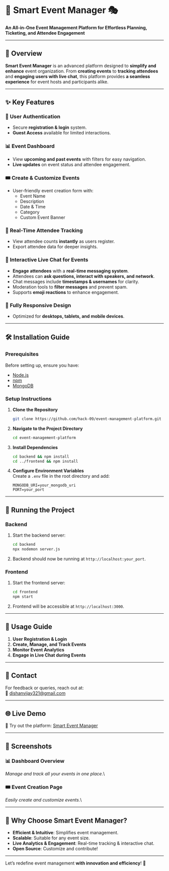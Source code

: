 # 🚀 **Smart Event Manager** 🎭

**An All-in-One Event Management Platform for Effortless Planning, Ticketing, and Attendee Engagement**

---

## 🌟 **Overview**

**Smart Event Manager** is an advanced platform designed to **simplify and enhance** event organization. From **creating events** to **tracking attendees** and **engaging users with live chat**, this platform provides **a seamless experience** for event hosts and participants alike.

---

## ✨ **Key Features**

### 🔑 **User Authentication**

- Secure **registration & login** system.
- **Guest Access** available for limited interactions.

### 📊 **Event Dashboard**

- View **upcoming and past events** with filters for easy navigation.
- **Live updates** on event status and attendee engagement.

### 🎟️ **Create & Customize Events**

- User-friendly event creation form with:
  - Event Name
  - Description
  - Date & Time
  - Category
  - Custom Event Banner

### 👥 **Real-Time Attendee Tracking**

- View attendee counts **instantly** as users register.
- Export attendee data for deeper insights.

### 💬 **Interactive Live Chat for Events**

- **Engage attendees** with a **real-time messaging system**.
- Attendees can **ask questions, interact with speakers, and network**.
- Chat messages include **timestamps & usernames** for clarity.
- Moderation tools to **filter messages** and prevent spam.
- Supports **emoji reactions** to enhance engagement.

### 📱 **Fully Responsive Design**

- Optimized for **desktops, tablets, and mobile devices**.

---

## 🛠️ **Installation Guide**

### **Prerequisites**

Before setting up, ensure you have:

- [Node.js](https://nodejs.org/)
- [npm](https://www.npmjs.com/)
- [MongoDB](https://www.mongodb.com/)

### **Setup Instructions**

1. **Clone the Repository**

   ```sh
   git clone https://github.com/hack-09/event-management-platform.git
   ```

2. **Navigate to the Project Directory**

   ```sh
   cd event-management-platform
   ```

3. **Install Dependencies**

   ```sh
   cd backend && npm install
   cd ../frontend && npm install
   ```

4. **Configure Environment Variables**\
   Create a `.env` file in the root directory and add:

   ```plaintext
   MONGODB_URI=your_mongodb_uri
   PORT=your_port
   ```

---

## 🚀 **Running the Project**

### **Backend**

1. Start the backend server:

   ```sh
   cd backend
   npx nodemon server.js
   ```

2. Backend should now be running at `http://localhost:your_port`.

### **Frontend**

1. Start the frontend server:

   ```sh
   cd frontend
   npm start
   ```

2. Frontend will be accessible at `http://localhost:3000`.

---

## 🎯 **Usage Guide**

1. **User Registration & Login**
2. **Create, Manage, and Track Events**
3. **Monitor Event Analytics**
4. **Engage in Live Chat during Events**

---

## 📩 **Contact**

For feedback or queries, reach out at:\
📧 [dishanvijay321@gmail.com](mailto\:dishanvijay321@gmail.com)

---

## 🌐 **Live Demo**

🎉 Try out the platform: [Smart Event Manager](https://event-management-platform-beta.vercel.app/)

---

## 📸 **Screenshots**

### 📊 **Dashboard Overview**

*Manage and track all your events in one place.*\


### 🎟️ **Event Creation Page**

*Easily create and customize events.*\


---

## 🎯 **Why Choose Smart Event Manager?**

- **Efficient & Intuitive**: Simplifies event management.
- **Scalable**: Suitable for any event size.
- **Live Analytics & Engagement**: Real-time tracking & interactive chat.
- **Open Source**: Customize and contribute!

---

Let’s redefine event management **with innovation and efficiency**! 🚀

